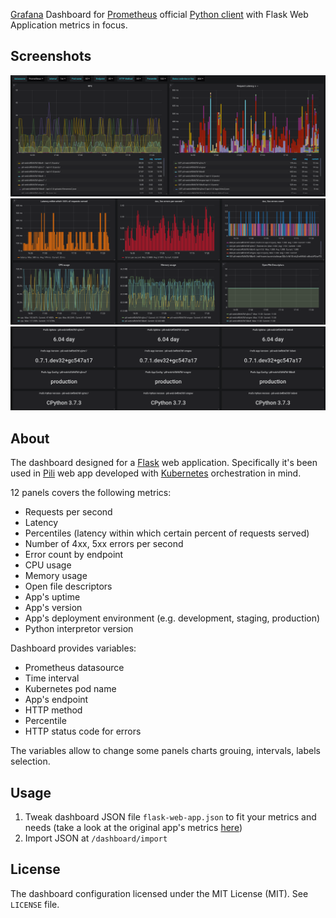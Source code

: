 [Grafana](https://grafana.com/grafana) Dashboard for
[Prometheus](https://prometheus.io/) official [Python
client](https://github.com/prometheus/client_python) with Flask Web
Application metrics in focus.

## Screenshots ##

![Flask Web App Grafana Dashboard 1](/docs/flask-app-1.png?raw=true "RPS and Latency panels")
![Flask Web App Grafana Dashboard 2](/docs/flask-app-2.png?raw=true "Error panels, CPU, Memory, file descriptors usage ")
![Flask Web App Grafana Dashboard 3](/docs/flask-app-3.png?raw=true "App's uptime, version, deployment env, Python interpretor info")

## About ##

The dashboard designed for a [Flask](http://flask.pocoo.org/) web
application. Specifically it's been used in
[Pili](https://github.com/pilosus/pili/blob/master/pili/app.py#L62)
web app developed with [Kubernetes](https://kubernetes.io/)
orchestration in mind.

12 panels covers the following metrics:

- Requests per second
- Latency
- Percentiles (latency within which certain percent of requests served)
- Number of 4xx, 5xx errors per second
- Error count by endpoint
- CPU usage
- Memory usage
- Open file descriptors
- App's uptime
- App's version
- App's deployment environment (e.g. development, staging, production)
- Python interpretor version

Dashboard provides variables:

- Prometheus datasource
- Time interval
- Kubernetes pod name
- App's endpoint
- HTTP method
- Percentile
- HTTP status code for errors

The variables allow to change some panels charts grouing, intervals,
labels selection.

## Usage ##

1. Tweak dashboard JSON file ``flask-web-app.json`` to fit your
   metrics and needs (take a look at the original app's metrics
   [here](https://github.com/pilosus/pili/blob/master/pili/app.py))
2. Import JSON at ``/dashboard/import``

## License ##

The dashboard configuration licensed under the MIT License (MIT). See
``LICENSE`` file.
